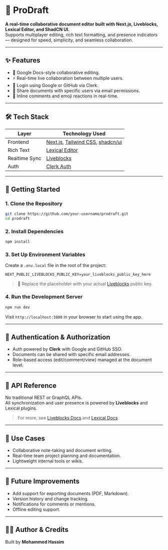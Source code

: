 # 📝 ProDraft

**A real-time collaborative document editor built with Next.js, Liveblocks, Lexical Editor, and ShadCN UI.**  
Supports multiplayer editing, rich text formatting, and presence indicators — designed for speed, simplicity, and seamless collaboration.

---

## ✨ Features

-   📄 Google Docs-style collaborative editing.
-   ⚡ Real-time live collaboration between multiple users.
-   🔐 Login using Google or GitHub via Clerk.
-   🔗 Share documents with specific users via email permissions.
-   💬 Inline comments and emoji reactions in real-time.

---

## 🛠️ Tech Stack

| Layer         | Technology Used                                                                                               |
| ------------- | ------------------------------------------------------------------------------------------------------------- |
| Frontend      | [Next.js](https://nextjs.org/), [Tailwind CSS](https://tailwindcss.com/), [shadcn/ui](https://ui.shadcn.com/) |
| Rich Text     | [Lexical Editor](https://lexical.dev/)                                                                        |
| Realtime Sync | [Liveblocks](https://liveblocks.io/)                                                                          |
| Auth          | [Clerk Auth](https://clerk.dev/)                                                                              |

---

## 🚀 Getting Started

### 1. Clone the Repository

```bash
git clone https://github.com/your-username/prodraft.git
cd prodraft
```

### 2. Install Dependencies

```bash
npm install
```

### 3. Set Up Environment Variables

Create a `.env.local` file in the root of the project:

```env
NEXT_PUBLIC_LIVEBLOCKS_PUBLIC_KEY=your_liveblocks_public_key_here
```

> 🔑 Replace the placeholder with your actual [Liveblocks](https://liveblocks.io/) public key.

### 4. Run the Development Server

```bash
npm run dev
```

Visit `http://localhost:3000` in your browser to start using the app.

---

## 🔐 Authentication & Authorization

-   Auth powered by **Clerk** with Google and GitHub SSO.
-   Documents can be shared with specific email addresses.
-   Role-based access (edit/comment/view) managed at the document level.

---

## 📡 API Reference

No traditional REST or GraphQL APIs.  
All synchronization and user presence is powered by **Liveblocks** and Lexical plugins.

> For more, see [Liveblocks Docs](https://liveblocks.io/docs) and [Lexical Docs](https://lexical.dev/).

---

## 🎯 Use Cases

-   Collaborative note-taking and document writing.
-   Real-time team project planning and documentation.
-   Lightweight internal tools or wikis.

---

## 🚧 Future Improvements

-   Add support for exporting documents (PDF, Markdown).
-   Version history and change tracking.
-   Notifications for comments or mentions.
-   Offline editing support.

---

## 👨‍💻 Author & Credits

Built by **Mohammed Hassim**
